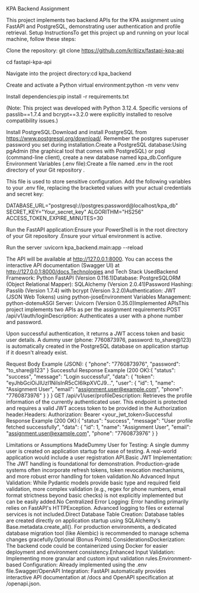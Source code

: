 KPA Backend Assignment


This project implements two backend APIs for the KPA assignment using FastAPI and PostgreSQL, demonstrating user authentication and profile retrieval.
Setup InstructionsTo get this project up and running on your local machine, follow these steps:

Clone the repository:  git clone https://github.com/kritiizx/fastapi-kpa-api

cd fastapi-kpa-api

Navigate into the project directory:cd kpa_backend

Create and activate a Python virtual environment:python -m venv venv

Install dependencies:pip install -r requirements.txt

(Note: This project was developed with Python 3.12.4. Specific versions of passlib==1.7.4 and bcrypt==3.2.0 were explicitly installed to resolve compatibility issues.)

Install PostgreSQL:Download and install PostgreSQL from https://www.postgresql.org/download/. Remember the postgres superuser password you set during installation.Create a PostgreSQL database:Using pgAdmin (the graphical tool that comes with PostgreSQL) or psql (command-line client), create a new database named kpa_db.Configure Environment Variables (.env file):Create a file named .env in the root directory of your Git repository . 

This file is used to store sensitive configuration.
Add the following variables to your .env file, replacing the bracketed values with your actual credentials and secret key:

DATABASE_URL="postgresql://postgres:password@localhost/kpa_db"
SECRET_KEY="Your_secret_key" 
ALGORITHM="HS256"
ACCESS_TOKEN_EXPIRE_MINUTES=30


Run the FastAPI application:Ensure your PowerShell is in the root directory of your Git repository .Ensure your virtual environment is active.

Run the server
:uvicorn kpa_backend.main:app --reload

The API will be available at http://127.0.0.1:8000. You can access the interactive API documentation (Swagger UI) at http://127.0.0.1:8000/docs.Technologies
and Tech Stack UsedBackend Framework: Python FastAPI (Version 0.116.1)Database: PostgreSQLORM (Object Relational Mapper): SQLAlchemy (Version 2.0.41)Password Hashing: Passlib (Version 1.7.4) with bcrypt (Version 3.2.0)Authentication: JWT (JSON Web Tokens) using python-joseEnvironment Variables Management: python-dotenvASGI Server: Uvicorn (Version 0.35.0)Implemented APIsThis project implements two APIs as per the assignment requirements:POST /api/v1/auth/loginDescription: Authenticates a user with a phone number and password. 

Upon successful authentication, it returns a JWT access token and basic user details. 
A dummy user (phone: 7760873976, password: to_share@123) is automatically created in the PostgreSQL database on application startup if it doesn't already exist.

Request Body Example (JSON):
{
  "phone": "7760873976",
  "password": "to_share@123"
}
Successful Response Example (200 OK):{
  "status": "success",
  "message": "Login successful",
  "data": {
    "token": "eyJhbGciOiJIUzI1NiIsInR5cCI6IkpXVCJ9...",
    "user": {
      "id": 1,
      "name": "Assignment User",
      "email": "assignment.user@example.com",
      "phone": "7760873976"
    }
  }
}
GET /api/v1/user/profileDescription: Retrieves the profile information of the currently authenticated user. This endpoint is protected and requires a valid JWT access token to be provided in the Authorization header.Headers: Authorization: Bearer <your_jwt_token>Successful Response Example (200 OK):{
  "status": "success",
  "message": "User profile fetched successfully",
  "data": {
    "id": 1,
    "name": "Assignment User",
    "email": "assignment.user@example.com",
    "phone": "7760873976"
  }
}



Limitations or Assumptions MadeDummy User for Testing:
 A single dummy user is created on application startup for ease of testing.
 A real-world application would include a user registration API.Basic JWT Implementation: The JWT handling is foundational for demonstration. Production-grade systems often incorporate refresh tokens, token revocation mechanisms, and more robust error handling for token validation.No Advanced Input Validation: While Pydantic models provide basic type and required field validation, more complex validation (e.g., regex for phone numbers, email format strictness beyond basic checks) is not explicitly implemented but can be easily added.No Centralized Error Logging: Error handling primarily relies on FastAPI's HTTPException. Advanced logging to files or external services is not included.Direct Database Table Creation: Database tables are created directly on application startup using SQLAlchemy's Base.metadata.create_all().
For production environments, a dedicated database migration tool (like Alembic) is recommended to manage schema changes gracefully.Optional (Bonus Points) ConsiderationsDockerization: The backend code could be containerized using Docker for easier deployment and environment consistency.Enhanced Input Validation: Implementing more granular and custom input validation rules.Environment-based Configuration: Already implemented using the .env file.Swagger/OpenAPI Integration: FastAPI automatically provides interactive API documentation at /docs and OpenAPI specification at /openapi.json.
